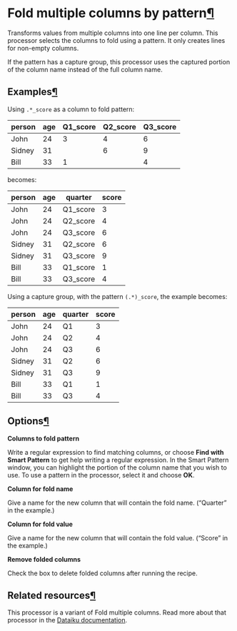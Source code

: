 Fold multiple columns by pattern[¶](#fold-multiple-columns-by-pattern "Permalink to this heading")
==================================================================================================


Transforms values from multiple columns into one line per column. This processor selects the columns to fold using a pattern. It only creates lines for non\-empty columns.


If the pattern has a capture group, this processor uses the captured portion of the column name instead of the full column name.



Examples[¶](#examples "Permalink to this heading")
--------------------------------------------------


Using `.*_score` as a column to fold pattern:




| person | age | Q1\_score | Q2\_score | Q3\_score |
| --- | --- | --- | --- | --- |
| John | 24 | 3 | 4 | 6 |
| Sidney | 31 |  | 6 | 9 |
| Bill | 33 | 1 |  | 4 |


becomes:




| person | age | quarter | score |
| --- | --- | --- | --- |
| John | 24 | Q1\_score | 3 |
| John | 24 | Q2\_score | 4 |
| John | 24 | Q3\_score | 6 |
| Sidney | 31 | Q2\_score | 6 |
| Sidney | 31 | Q3\_score | 9 |
| Bill | 33 | Q1\_score | 1 |
| Bill | 33 | Q3\_score | 4 |


Using a capture group, with the pattern `(.*)_score`, the example becomes:




| person | age | quarter | score |
| --- | --- | --- | --- |
| John | 24 | Q1 | 3 |
| John | 24 | Q2 | 4 |
| John | 24 | Q3 | 6 |
| Sidney | 31 | Q2 | 6 |
| Sidney | 31 | Q3 | 9 |
| Bill | 33 | Q1 | 1 |
| Bill | 33 | Q3 | 4 |




Options[¶](#options "Permalink to this heading")
------------------------------------------------


**Columns to fold pattern**


Write a regular expression to find matching columns, or choose **Find with Smart Pattern** to get help writing a regular expression. In the Smart Pattern window, you can highlight the portion of the column name that you wish to use. To use a pattern in the processor, select it and choose **OK**.


**Column for fold name**


Give a name for the new column that will contain the fold name. (“Quarter” in the example.)


**Column for fold value**


Give a name for the new column that will contain the fold value. (“Score” in the example.)


**Remove folded columns**


Check the box to delete folded columns after running the recipe.




Related resources[¶](#related-resources "Permalink to this heading")
--------------------------------------------------------------------


This processor is a variant of Fold multiple columns. Read more about that processor in the [Dataiku documentation](https://doc.dataiku.com/dss/11.0/preparation/processors/fold-columns-by-name.html).